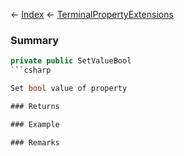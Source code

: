 ← [Index](Api-Index) ← [TerminalPropertyExtensions](Sandbox.ModAPI.Interfaces.TerminalPropertyExtensions)

### Summary

```csharp
private public SetValueBool
```csharp

Set bool value of property

### Returns

### Example

### Remarks

